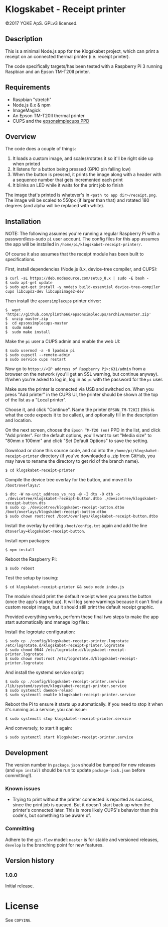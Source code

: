 # Klogskabet - Receipt printer
©2017 YOKE ApS. GPLv3 licensed.

## Description
This is a minimal Node.js app for the Klogskabet project, which can print a receipt on an connected thermal printer (i.e. receipt printer).

The code specifically targets/has been tested with a Raspberry Pi 3 running Raspbian and an Epson TM-T20II printer.

## Requirements
- Raspbian "stretch"
- Node.js 8.x & npm
- ImageMagick
- An Epson TM-T20II thermal printer
- CUPS and the [epsonsimplecups PPD](https://github.com/plinth666/epsonsimplecups)

## Overview
The code does a couple of things:

1. It loads a custom image, and scales/rotates it so it'll be right side up when printed
1. It listens for a button being pressed (GPIO pin falling low)
2. When the button is pressed, it prints the image along with a header with a sequence number that gets incremented each print
3. It blinks an LED while it waits for the print job to finish

The image that's printed is whatever's in `<path to app dir>/receipt.png`. The image will be scaled to 550px (if larger than that) and rotated 180 degrees (and alpha will be replaced with white).

## Installation
NOTE: The following assumes you're running a regular Raspberry Pi with a passwordless-sudo `pi` user account. The config files for this app assumes the app will be installed in `/home/pi/klogskabet-receipt-printer/`.

Of course it also assumes that the receipt module has been built to specifications.

First, install dependencies (Node.js 8.x, device-tree compiler, and CUPS):

    $ curl -sL https://deb.nodesource.com/setup_8.x | sudo -E bash -
    $ sudo apt-get update
    $ sudo apt-get install -y nodejs build-essential device-tree-compiler cups libcups2-dev libcupsimage2-dev

Then install the `epsonsimplecups` printer driver:

    $  wget 'https://github.com/plinth666/epsonsimplecups/archive/master.zip'
    $  unzip master.zip
    $  cd epsonsimplecups-master
    $  sudo make
    $  sudo make install

Make the `pi` user a CUPS admin and enable the web UI:

    $ sudo usermod -a -G lpadmin pi
    $ sudo cupsctl --remote-admin
    $ sudo service cups restart

Now go to `https://<IP address of Raspberry Pi>:631/admin` from a browser on the network (you'll get an SSL warning, but continue anyway). If/when you're asked to log in, log in as `pi` with the password for the `pi` user.

Make sure the printer is connected via USB and switched on. When you press "Add printer" in the CUPS UI, the printer should be shown at the top of the list as a "Local printer".

Choose it, and click "Continue". Name the printer `EPSON_TM-T20II` (this is what the code expects it to be called), and optionally fill in the description and location.

On the next screen, choose the `Epson TM-T20 (en)` PPD in the list, and click "Add printer". For the default options, you'll want to set "Media size" to "80mm x 100mm" and click "Set Default Options" to save the setting.

Download or clone this source code, and cd into the `/home/pi/klogskabet-receipt-printer` directory (if you've downloaded a .zip from GitHub, you may have to rename the directory to get rid of the branch name).

    $ cd klogskabet-receipt-printer

Compile the device tree overlay for the button, and move it to `/boot/overlays/`:

    $ dtc -W no-unit_address_vs_reg -@ -I dts -O dtb -o ./devicetree/klogskabet-receipt-button.dtbo ./devicetree/klogskabet-receipt-button.dts
    $ sudo cp ./devicetree/klogskabet-receipt-button.dtbo /boot/overlays/klogskabet-receipt-button.dtbo
    $ sudo chown root:root /boot/overlays/klogskabet-receipt-button.dtbo

Install the overlay by editing `/boot/config.txt` again and add the line `dtoverlay=klogskabet-receipt-button`.

Install npm packages:

    $ npm install

Reboot the Raspberry Pi:

    $ sudo reboot

Test the setup by issuing:

    $ cd klogskabet-receipt-printer && sudo node index.js

The module should print the default receipt when you press the button (once the app's started up). It will log some warnings because it can't find a custom receipt image, but it should still print the default receipt graphic.

Provided everything works, perform these final two steps to make the app start automatically and manage log files:

Install the logrotate configuration:

    $ sudo cp ./config/klogskabet-receipt-printer.logrotate /etc/logrotate.d/klogskabet-receipt-printer.logrotate
    $ sudo chmod 0644 /etc/logrotate.d/klogskabet-receipt-printer.logrotate
    $ sudo chown root:root /etc/logrotate.d/klogskabet-receipt-printer.logrotate

And install the systemd service script:

    $ sudo cp ./config/klogskabet-receipt-printer.service /lib/systemd/system/klogskabet-receipt-printer.service
    $ sudo systemctl daemon-reload
    $ sudo systemctl enable klogskabet-receipt-printer.service

Reboot the Pi to ensure it starts up automatically. If you need to stop it when it's running as a service, you can issue:

    $ sudo systemctl stop klogskabet-receipt-printer.service

And conversely, to start it again:

    $ sudo systemctl start klogskabet-receipt-printer.service

## Development
The version number in `package.json` should be bumped for new releases (and `npm install` should be run to update `package-lock.json` before committing!).

### Known issues
- Trying to print without the printer connected is reported as success, since the print job is queued. But it doesn't start back up when the printer's connected later. This is more likely CUPS's behavior than this code's, but something to be aware of.

### Committing
Adhere to the `git-flow` model: `master` is for stable and versioned releases, `develop` is the branching point for new features.

## Version history
### 1.0.0
Initial release.

# License
See `COPYING`.
